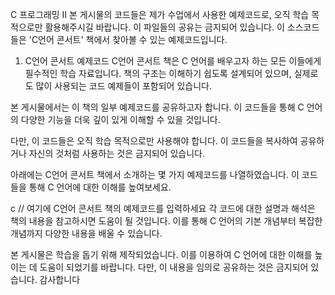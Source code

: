 C 프로그래밍 II
본 게시물의 코드들은 제가 수업에서 사용한 예제코드로, 오직 학습 목적으로만 활용해주시길 바랍니다. 이 파일들의 공유는 금지되어 있습니다. 이 소스코드들은 'C언어 콘서트' 책에서 찾아볼 수 있는 예제코드입니다.

1. C언어 콘서트 예제코드
C언어 콘서트 책은 C 언어를 배우고자 하는 모든 이들에게 필수적인 학습 자료입니다. 책의 구조는 이해하기 쉽도록 설계되어 있으며, 실제로도 많이 사용되는 코드 예제들이 포함되어 있습니다.

본 게시물에서는 이 책의 일부 예제코드를 공유하고자 합니다. 이 코드들을 통해 C 언어의 다양한 기능을 더욱 깊이 있게 이해할 수 있을 것입니다.

다만, 이 코드들은 오직 학습 목적으로만 사용해야 합니다. 이 코드들을 복사하여 공유하거나 자신의 것처럼 사용하는 것은 금지되어 있습니다.

아래에는 C언어 콘서트 책에서 소개하는 몇 가지 예제코드를 나열하였습니다. 이 코드들을 통해 C 언어에 대한 이해를 높여보세요.

c
// 여기에 C언어 콘서트 책의 예제코드를 입력하세요
각 코드에 대한 설명과 해석은 책의 내용을 참고하시면 도움이 될 것입니다. 이를 통해 C 언어의 기본 개념부터 복잡한 개념까지 다양한 내용을 배울 수 있습니다.

본 게시물은 학습을 돕기 위해 제작되었습니다. 이를 이용하여 C 언어에 대한 이해를 높이는 데 도움이 되었기를 바랍니다. 다만, 이 내용을 임의로 공유하는 것은 금지되어 있습니다. 감사합니다
